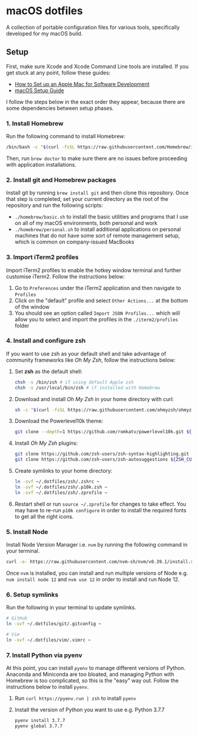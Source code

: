 # macOS dotfiles

A collection of portable configuration files for various tools, specifically developed for my macOS build.

## Setup

First, make sure Xcode and Xcode Command Line tools are installed. If you get stuck at any point, follow these guides:

- [How to Set up an Apple Mac for Software Development](https://www.stuartellis.name/articles/mac-setup/#creating-a-private-applications-folder)
- [macOS Setup Guide](https://sourabhbajaj.com/mac-setup/Homebrew/)

I follow the steps below in the exact order they appear, because there are some dependencies between setup phases.

### 1. Install Homebrew

Run the following command to install Homebrew:

```sh
/bin/bash -c "$(curl -fsSL https://raw.githubusercontent.com/Homebrew/install/master/install.sh)"
```

Then, run `brew doctor` to make sure there are no issues before proceeding with application installations.

### 2. Install git and Homebrew packages

Install git by running `brew install git` and then clone this repository. Once that step is completed, set your current directory as the root of the repository and run the following scripts:

- `./homebrew/basic.sh` to install the basic utilities and programs that I use on all of my macOS environments, both personal and work
- `./homebrew/personal.sh` to install additional applications on personal machines that do not have some sort of remote management setup, which is common on company-issued MacBooks

### 3. Import iTerm2 profiles

Import iTerm2 profiles to enable the hotkey window terminal and further customise iTerm2. Follow the instructions below:

1. Go to `Preferences` under the iTerm2 application and then navigate to `Profiles`
2. Click on the "default" profile and select `Other Actions...` at the bottom of the window
3. You should see an option called `Import JSON Profiles...` which will allow you to select and import the profiles in the `./iterm2/profiles` folder

### 4. Install and configure zsh

If you want to use zsh as your default shell and take advantage of community frameworks like _Oh My Zsh_, follow the instructions below:

1. Set **zsh** as the default shell:

   ```sh
   chsh -s /bin/zsh # if using default Apple zsh
   chsh -s /usr/local/bin/zsh # if installed with Homebrew
   ```

2. Download and install _Oh My Zsh_ in your home directory with curl:

   ```sh
   sh -c "$(curl -fsSL https://raw.githubusercontent.com/ohmyzsh/ohmyzsh/master/tools/install.sh)"
   ```

3. Download the Powerlevel10k theme:

   ```sh
   git clone --depth=1 https://github.com/romkatv/powerlevel10k.git ${ZSH_CUSTOM:-~/.oh-my-zsh/custom}/themes/powerlevel10k
   ```

4. Install _Oh My Zsh_ plugins:

   ```sh
   git clone https://github.com/zsh-users/zsh-syntax-highlighting.git ${ZSH_CUSTOM:-~/.oh-my-zsh/custom}/plugins/zsh-syntax-highlighting
   git clone https://github.com/zsh-users/zsh-autosuggestions ${ZSH_CUSTOM:-~/.oh-my-zsh/custom}/plugins/zsh-autosuggestions
   ```

5. Create symlinks to your home directory:

   ```sh
   ln -svf ~/.dotfiles/zsh/.zshrc ~
   ln -svf ~/.dotfiles/zsh/.p10k.zsh ~
   ln -svf ~/.dotfiles/zsh/.zprofile ~
   ```

6. Restart shell or run `source ~/.zprofile` for changes to take effect. You may have to re-run `p10k configure` in order to install the required fonts to get all the right icons.

### 5. Install Node

Install Node Version Manager i.e. `nvm` by running the following command in your terminal.

```sh
curl -o- https://raw.githubusercontent.com/nvm-sh/nvm/v0.39.1/install.sh | bash
```

Once `nvm` is installed, you can install and run multiple versions of Node e.g. `nvm install node 12` and `nvm use 12` in order to install and run Node 12.

### 6. Setup symlinks

Run the following in your terminal to update symlinks.

```sh
# GitHub
ln -svf ~/.dotfiles/git/.gitconfig ~

# Vim
ln -svf ~/.dotfiles/vim/.vimrc ~
```

### 7. Install Python via pyenv

At this point, you can install `pyenv` to manage different versions of Python. Anaconda and Miniconda are too bloated, and managing Python with Homebrew is too complicated, so this is the "easy" way out. Follow the instructions below to install `pyenv`.

1. Run `curl https://pyenv.run | zsh` to install `pyenv`

2. Install the version of Python you want to use e.g. Python 3.7.7

   ```sh
   pyenv install 3.7.7
   pyenv global 3.7.7
   ```
